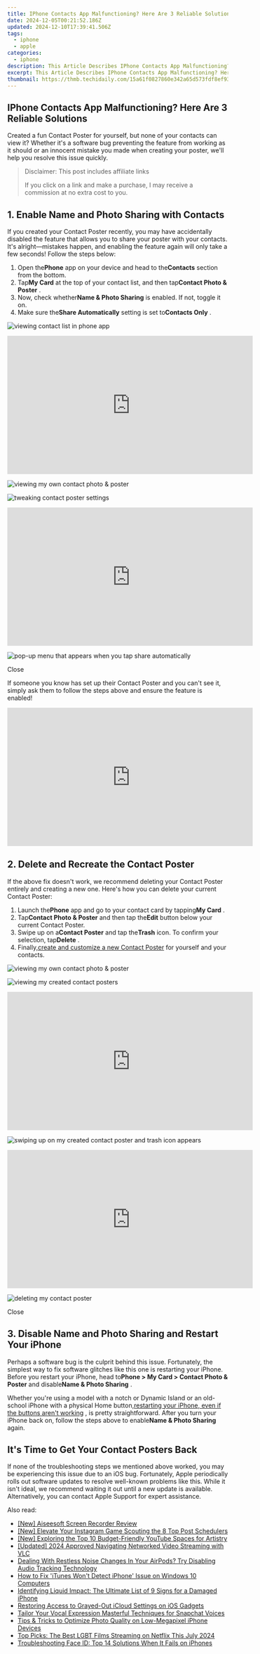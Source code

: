 ```yaml
---
title: IPhone Contacts App Malfunctioning? Here Are 3 Reliable Solutions
date: 2024-12-05T00:21:52.186Z
updated: 2024-12-10T17:39:41.506Z
tags:
  - iphone
  - apple
categories:
  - iphone
description: This Article Describes IPhone Contacts App Malfunctioning? Here Are 3 Reliable Solutions
excerpt: This Article Describes IPhone Contacts App Malfunctioning? Here Are 3 Reliable Solutions
thumbnail: https://thmb.techidaily.com/15a61f0827860e342a65d573fdf8ef935cbe188b573d2796a1411e612ad84808.jpg
---
```


## IPhone Contacts App Malfunctioning? Here Are 3 Reliable Solutions

 Created a fun Contact Poster for yourself, but none of your contacts can view it? Whether it's a software bug preventing the feature from working as it should or an innocent mistake you made when creating your poster, we'll help you resolve this issue quickly.

>  Disclaimer: This post includes affiliate links
>
>  If you click on a link and make a purchase, I may receive a commission at no extra cost to you.
>

## 1\. Enable Name and Photo Sharing with Contacts

 If you created your Contact Poster recently, you may have accidentally disabled the feature that allows you to share your poster with your contacts. It's alright—mistakes happen, and enabling the feature again will only take a few seconds! Follow the steps below:

1. Open the**Phone** app on your device and head to the**Contacts** section from the bottom.
2. Tap**My Card** at the top of your contact list, and then tap**Contact Photo & Poster** .
3. Now, check whether**Name & Photo Sharing** is enabled. If not, toggle it on.
4. Make sure the**Share Automatically** setting is set to**Contacts Only** .

![viewing contact list in phone app](https://static1.makeuseofimages.com/wordpress/wp-content/uploads/2023/11/viewing-contact-list-in-phone-app.jpeg)

<!-- affiliate ads begin -->
<iframe width="560" height="315" src="https://www.youtube.com/embed/5OmJZ4Z8jgk?si=YIoEaPI8geoiFSYE" title="YouTube video player" frameborder="0" allow="accelerometer; autoplay; clipboard-write; encrypted-media; gyroscope; picture-in-picture; web-share" referrerpolicy="strict-origin-when-cross-origin" allowfullscreen></iframe>
<!-- affiliate ads end -->

![viewing my own contact photo & poster](https://static1.makeuseofimages.com/wordpress/wp-content/uploads/2023/11/viewing-my-own-contact-phot-poster.jpeg)

![tweaking contact poster settings](https://static1.makeuseofimages.com/wordpress/wp-content/uploads/2023/11/tweaking-contact-poster-settings.jpeg)

<!-- affiliate ads begin -->
<iframe width="560" height="315" src="https://www.youtube.com/embed/O7ChChlyX2o?si=7pMKdN1NZig1kYek" title="YouTube video player" frameborder="0" allow="accelerometer; autoplay; clipboard-write; encrypted-media; gyroscope; picture-in-picture; web-share" referrerpolicy="strict-origin-when-cross-origin" allowfullscreen></iframe>
<!-- affiliate ads end -->

![pop-up menu that appears when you tap share automatically](https://static1.makeuseofimages.com/wordpress/wp-content/uploads/2023/11/pop-up-menu-that-appears-when-you-tap-share-automatically.jpeg)

Close

 If someone you know has set up their Contact Poster and you can't see it, simply ask them to follow the steps above and ensure the feature is enabled!

<!-- affiliate ads begin -->
<iframe width="560" height="315" src="https://www.youtube.com/embed/GFHH14XlFCk?si=2HcjQbDx5eG0ZQAt" title="YouTube video player" frameborder="0" allow="accelerometer; autoplay; clipboard-write; encrypted-media; gyroscope; picture-in-picture; web-share" referrerpolicy="strict-origin-when-cross-origin" allowfullscreen></iframe>
<!-- affiliate ads end -->

## 2\. Delete and Recreate the Contact Poster

 If the above fix doesn't work, we recommend deleting your Contact Poster entirely and creating a new one. Here's how you can delete your current Contact Poster:

1. Launch the**Phone** app and go to your contact card by tapping**My Card** .
2. Tap**Contact Photo & Poster** and then tap the**Edit** button below your current Contact Poster.
3. Swipe up on a**Contact Poster** and tap the**Trash** icon. To confirm your selection, tap**Delete** .
4. Finally,[create and customize a new Contact Poster](https://www.makeuseof.com/how-to-use-contact-posters-on-iphone/) for yourself and your contacts.

![viewing my own contact photo & poster](https://static1.makeuseofimages.com/wordpress/wp-content/uploads/2023/11/viewing-my-own-contact-phot-poster-1.jpeg)

![viewing my created contact posters](https://static1.makeuseofimages.com/wordpress/wp-content/uploads/2023/11/viewing-my-created-contact-posters-1.jpeg)

<!-- affiliate ads begin -->
<iframe width="560" height="315" src="https://www.youtube.com/embed/B2MlLvGxMwI?si=q_blGjXyJrGtzT8d" title="YouTube video player" frameborder="0" allow="accelerometer; autoplay; clipboard-write; encrypted-media; gyroscope; picture-in-picture; web-share" referrerpolicy="strict-origin-when-cross-origin" allowfullscreen></iframe>
<!-- affiliate ads end -->

![swiping up on my created contact poster and trash icon appears](https://static1.makeuseofimages.com/wordpress/wp-content/uploads/2023/11/swiping-up-on-my-created-contact-poster-and-trash-icon-appears.jpeg)

<!-- affiliate ads begin -->
<iframe width="560" height="315" src="https://www.youtube.com/embed/zAzTErKy6h8?si=vi5z3M9_7fW6qiAJ" title="YouTube video player" frameborder="0" allow="accelerometer; autoplay; clipboard-write; encrypted-media; gyroscope; picture-in-picture; web-share" referrerpolicy="strict-origin-when-cross-origin" allowfullscreen></iframe>
<!-- affiliate ads end -->

![deleting my contact poster](https://static1.makeuseofimages.com/wordpress/wp-content/uploads/2023/11/deleting-my-contact-poster.jpeg)

Close

## 3\. Disable Name and Photo Sharing and Restart Your iPhone

 Perhaps a software bug is the culprit behind this issue. Fortunately, the simplest way to fix software glitches like this one is restarting your iPhone. Before you restart your iPhone, head to**Phone > My Card > Contact Photo & Poster** and disable**Name & Photo Sharing** .

 Whether you're using a model with a notch or Dynamic Island or an old-school iPhone with a physical Home button,[restarting your iPhone, even if the buttons aren't working](https://www.makeuseof.com/how-to-restart-any-iphone-even-if-the-buttons-are-broken/) , is pretty straightforward. After you turn your iPhone back on, follow the steps above to enable**Name & Photo Sharing** again.

## It's Time to Get Your Contact Posters Back

 If none of the troubleshooting steps we mentioned above worked, you may be experiencing this issue due to an iOS bug. Fortunately, Apple periodically rolls out software updates to resolve well-known problems like this. While it isn't ideal, we recommend waiting it out until a new update is available. Alternatively, you can contact Apple Support for expert assistance.

<ins class="adsbygoogle"
     style="display:block"
     data-ad-format="autorelaxed"
     data-ad-client="ca-pub-7571918770474297"
     data-ad-slot="1223367746"></ins>

<ins class="adsbygoogle"
     style="display:block"
     data-ad-client="ca-pub-7571918770474297"
     data-ad-slot="8358498916"
     data-ad-format="auto"
     data-full-width-responsive="true"></ins>

<span class="atpl-alsoreadstyle">Also read:</span>
<div><ul>
<li><a href="https://digital-screen-recording.techidaily.com/new-aiseesoft-screen-recorder-review/"><u>[New] Aiseesoft Screen Recorder Review</u></a></li>
<li><a href="https://instagram-clips.techidaily.com/new-elevate-your-instagram-game-scouting-the-8-top-post-schedulers/"><u>[New] Elevate Your Instagram Game Scouting the 8 Top Post Schedulers</u></a></li>
<li><a href="https://youtube-lab.techidaily.com/xploring-the-top-10-budget-friendly-youtube-spaces-for-artistry/"><u>[New] Exploring the Top 10 Budget-Friendly YouTube Spaces for Artistry</u></a></li>
<li><a href="https://fox-glue.techidaily.com/updated-2024-approved-navigating-networked-video-streaming-with-vlc/"><u>[Updated] 2024 Approved Navigating Networked Video Streaming with VLC</u></a></li>
<li><a href="https://fox-that.techidaily.com/dealing-with-restless-noise-changes-in-your-airpods-try-disabling-audio-tracking-technology/"><u>Dealing With Restless Noise Changes In Your AirPods? Try Disabling Audio Tracking Technology</u></a></li>
<li><a href="https://win-solutions.techidaily.com/how-to-fix-itunes-wont-detect-iphone-issue-on-windows-10-computers/"><u>How to Fix 'iTunes Won't Detect iPhone' Issue on Windows 10 Computers</u></a></li>
<li><a href="https://fox-that.techidaily.com/identifying-liquid-impact-the-ultimate-list-of-9-signs-for-a-damaged-iphone/"><u>Identifying Liquid Impact: The Ultimate List of 9 Signs for a Damaged iPhone</u></a></li>
<li><a href="https://fox-that.techidaily.com/restoring-access-to-grayed-out-icloud-settings-on-ios-gadgets/"><u>Restoring Access to Grayed-Out iCloud Settings on iOS Gadgets</u></a></li>
<li><a href="https://tiktok-video-recordings.techidaily.com/tailor-your-vocal-expression-masterful-techniques-for-snapchat-voices/"><u>Tailor Your Vocal Expression Masterful Techniques for Snapchat Voices</u></a></li>
<li><a href="https://fox-that.techidaily.com/tips-and-tricks-to-optimize-photo-quality-on-low-megapixel-iphone-devices/"><u>Tips & Tricks to Optimize Photo Quality on Low-Megapixel iPhone Devices</u></a></li>
<li><a href="https://techno-recovery.techidaily.com/top-picks-the-best-lgbt-films-streaming-on-netflix-this-july-2024/"><u>Top Picks: The Best LGBT Films Streaming on Netflix This July 2024</u></a></li>
<li><a href="https://fox-that.techidaily.com/troubleshooting-face-id-top-14-solutions-when-it-fails-on-iphones/"><u>Troubleshooting Face ID: Top 14 Solutions When It Fails on iPhones</u></a></li>
</ul></div>

